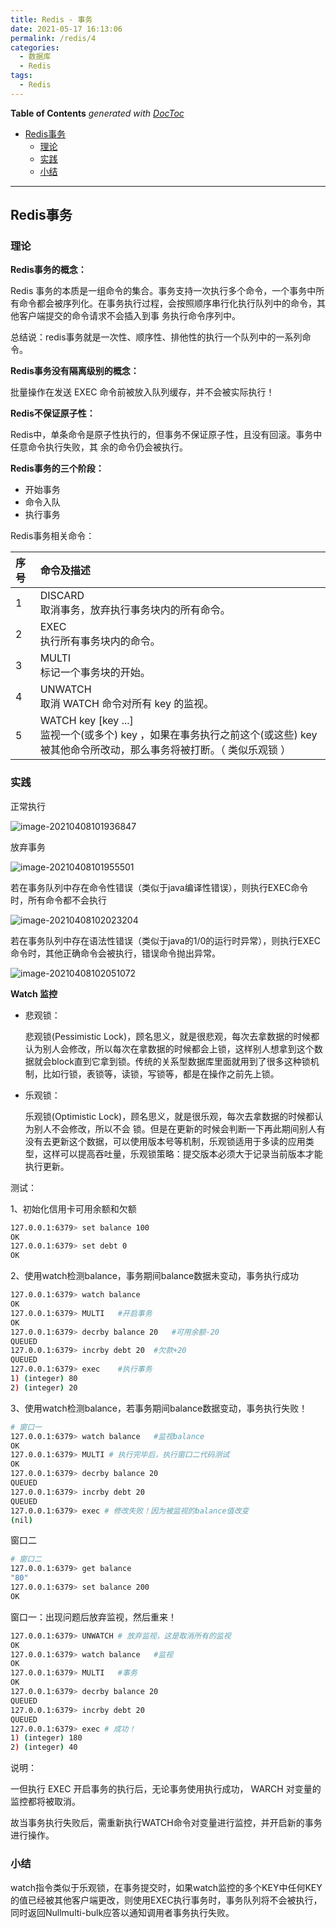 ```yaml
---
title: Redis - 事务
date: 2021-05-17 16:13:06
permalink: /redis/4
categories:
  - 数据库
  - Redis
tags:
  - Redis
---
```

<!-- START doctoc generated TOC please keep comment here to allow auto update -->
<!-- DON'T EDIT THIS SECTION, INSTEAD RE-RUN doctoc TO UPDATE -->
**Table of Contents**  *generated with [DocToc](https://github.com/thlorenz/doctoc)*

- [Redis事务](#redis%E4%BA%8B%E5%8A%A1)
  - [理论](#%E7%90%86%E8%AE%BA)
  - [实践](#%E5%AE%9E%E8%B7%B5)
  - [小结](#%E5%B0%8F%E7%BB%93)

<!-- END doctoc generated TOC please keep comment here to allow auto update -->

---
## Redis事务

### 理论

**Redis事务的概念：**

Redis 事务的本质是一组命令的集合。事务支持一次执行多个命令，一个事务中所有命令都会被序列化。在事务执行过程，会按照顺序串行化执行队列中的命令，其他客户端提交的命令请求不会插入到事 务执行命令序列中。

总结说：redis事务就是一次性、顺序性、排他性的执行一个队列中的一系列命令。

**Redis事务没有隔离级别的概念：**

批量操作在发送 EXEC 命令前被放入队列缓存，并不会被实际执行！

**Redis不保证原子性：**

Redis中，单条命令是原子性执行的，但事务不保证原子性，且没有回滚。事务中任意命令执行失败，其 余的命令仍会被执行。

**Redis事务的三个阶段：**

- 开始事务
- 命令入队
- 执行事务

Redis事务相关命令：

| 序号 | 命令及描述                                                   |
| :--- | :----------------------------------------------------------- |
| 1    | DISCARD <br/>取消事务，放弃执行事务块内的所有命令。          |
| 2    | EXEC <br/>执行所有事务块内的命令。                           |
| 3    | MULTI<br/>标记一个事务块的开始。                             |
| 4    | UNWATCH<br/>取消 WATCH 命令对所有 key 的监视。               |
| 5    | WATCH key [key ...]<br>监视一个(或多个) key ，如果在事务执行之前这个(或这些) key 被其他命令所改动，那么事务将被打断。（ 类似乐观锁 ） |

### 实践

正常执行

![image-20210408101936847](https://cdn.jsdelivr.net/gh/oddfar/static/img/Redis.assets/image-20210408101936847.png)

放弃事务

![image-20210408101955501](https://cdn.jsdelivr.net/gh/oddfar/static/img/Redis.assets/image-20210408101955501.png)

若在事务队列中存在命令性错误（类似于java编译性错误），则执行EXEC命令时，所有命令都不会执行

![image-20210408102023204](https://cdn.jsdelivr.net/gh/oddfar/static/img/Redis.assets/image-20210408102023204.png)

若在事务队列中存在语法性错误（类似于java的1/0的运行时异常），则执行EXEC命令时，其他正确命令会被执行，错误命令抛出异常。

![image-20210408102051072](https://cdn.jsdelivr.net/gh/oddfar/static/img/Redis.assets/image-20210408102051072.png)

**Watch 监控**

- 悲观锁：

  悲观锁(Pessimistic Lock)，顾名思义，就是很悲观，每次去拿数据的时候都认为别人会修改，所以每次在拿数据的时候都会上锁，这样别人想拿到这个数据就会block直到它拿到锁。传统的关系型数据库里面就用到了很多这种锁机制，比如行锁，表锁等，读锁，写锁等，都是在操作之前先上锁。

- 乐观锁：

  乐观锁(Optimistic Lock)，顾名思义，就是很乐观，每次去拿数据的时候都认为别人不会修改，所以不会 锁。但是在更新的时候会判断一下再此期间别人有没有去更新这个数据，可以使用版本号等机制，乐观锁适用于多读的应用类型，这样可以提高吞吐量，乐观锁策略：提交版本必须大于记录当前版本才能 执行更新。

测试：

1、初始化信用卡可用余额和欠额

```bash
127.0.0.1:6379> set balance 100
OK
127.0.0.1:6379> set debt 0
OK
```

2、使用watch检测balance，事务期间balance数据未变动，事务执行成功

```bash
127.0.0.1:6379> watch balance
OK
127.0.0.1:6379> MULTI	#开启事务
OK
127.0.0.1:6379> decrby balance 20	#可用余额-20
QUEUED
127.0.0.1:6379> incrby debt 20	#欠款+20
QUEUED
127.0.0.1:6379> exec	#执行事务
1) (integer) 80
2) (integer) 20
```

3、使用watch检测balance，若事务期间balance数据变动，事务执行失败！

```bash
# 窗口一
127.0.0.1:6379> watch balance	#监视balance
OK
127.0.0.1:6379> MULTI # 执行完毕后，执行窗口二代码测试
OK
127.0.0.1:6379> decrby balance 20
QUEUED
127.0.0.1:6379> incrby debt 20
QUEUED
127.0.0.1:6379> exec # 修改失败！因为被监视的balance值改变
(nil)

```

窗口二

```bash
# 窗口二
127.0.0.1:6379> get balance
"80"
127.0.0.1:6379> set balance 200
OK
```

窗口一：出现问题后放弃监视，然后重来！

```bash
127.0.0.1:6379> UNWATCH # 放弃监视，这是取消所有的监视
OK
127.0.0.1:6379> watch balance	#监视
OK
127.0.0.1:6379> MULTI	#事务
OK
127.0.0.1:6379> decrby balance 20
QUEUED
127.0.0.1:6379> incrby debt 20
QUEUED
127.0.0.1:6379> exec # 成功！
1) (integer) 180
2) (integer) 40
```

说明：

一但执行 EXEC 开启事务的执行后，无论事务使用执行成功， WARCH 对变量的监控都将被取消。

故当事务执行失败后，需重新执行WATCH命令对变量进行监控，并开启新的事务进行操作。

### 小结

watch指令类似于乐观锁，在事务提交时，如果watch监控的多个KEY中任何KEY的值已经被其他客户端更改，则使用EXEC执行事务时，事务队列将不会被执行，同时返回Nullmulti-bulk应答以通知调用者事务执行失败。


